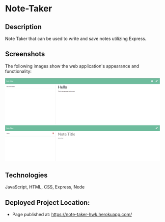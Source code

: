 # Note-Taker

## Description

Note Taker that can be used to write and save notes utilizing Express.

## Screenshots

The following images show the web application's appearance and functionality:

![note-taker](assets/note-taker-snapshot1.png)
![note-taker](assets/note-taker-snapshot2.png)

## Technologies

JavaScript, HTML, CSS, Express, Node

## Deployed Project Location:

* Page published at: https://note-taker-hwk.herokuapp.com/
